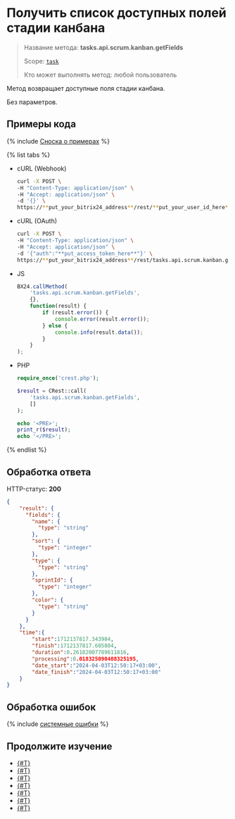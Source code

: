 # Получить список доступных полей стадии канбана

> Название метода: **tasks.api.scrum.kanban.getFields**
>
> Scope: [`task`](../../../scopes/permissions.md)
>
> Кто может выполнять метод: любой пользователь

Метод возвращает доступные поля стадии канбана.

Без параметров.

## Примеры кода

{% include [Сноска о примерах](../../../../_includes/examples.md) %}

{% list tabs %}

- cURL (Webhook)

    ```bash
    curl -X POST \
    -H "Content-Type: application/json" \
    -H "Accept: application/json" \
    -d '{}' \
    https://**put_your_bitrix24_address**/rest/**put_your_user_id_here**/**put_your_webhook_here**/tasks.api.scrum.kanban.getFields
    ```

- cURL (OAuth)

    ```bash
    curl -X POST \
    -H "Content-Type: application/json" \
    -H "Accept: application/json" \
    -d '{"auth":"**put_access_token_here**"}' \
    https://**put_your_bitrix24_address**/rest/tasks.api.scrum.kanban.getFields
    ```

- JS

    ```js
    BX24.callMethod(
        'tasks.api.scrum.kanban.getFields',
        {},
        function(result) {
            if (result.error()) {
                console.error(result.error());
            } else {
                console.info(result.data());
            }
        }
    );
    ```

- PHP

    ```php
    require_once('crest.php');

    $result = CRest::call(
        'tasks.api.scrum.kanban.getFields',
        []
    );

    echo '<PRE>';
    print_r($result);
    echo '</PRE>';
    ```

{% endlist %}

## Обработка ответа

HTTP-статус: **200**

```json
{
    "result": {
      "fields": {
        "name": {
          "type": "string"
        },
        "sort": {
          "type": "integer"
        },
        "type": {
          "type": "string"
        },
        "sprintId": {
          "type": "integer"
        },
        "color": {
          "type": "string"
        }
      }
    },
    "time":{
        "start":1712137817.343984,
        "finish":1712137817.605804,
        "duration":0.26182007789611816,
        "processing":0.018325090408325195,
        "date_start":"2024-04-03T12:50:17+03:00",
        "date_finish":"2024-04-03T12:50:17+03:00"
    }
}
```

## Обработка ошибок

{% include [системные ошибки](../../../../_includes/system-errors.md) %}

## Продолжите изучение

- [{#T}](./index.md)
- [{#T}](./tasks-api-scrum-kanban-add-stage.md)
- [{#T}](./tasks-api-scrum-kanban-update-stage.md)
- [{#T}](./tasks-api-scrum-kanban-add-task.md)
- [{#T}](./tasks-api-scrum-kanban-delete-stage.md)
- [{#T}](./tasks-api-scrum-kanban-delete-task.md)
- [{#T}](./tasks-api-scrum-kanban-get-stages.md)
